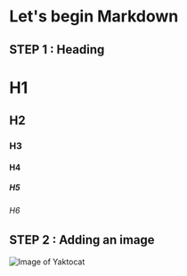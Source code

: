 # Let's begin Markdown
## STEP 1 : Heading
# H1
## H2
### H3
#### H4
##### H5
###### H6
## STEP 2 : Adding an image
![Image of Yaktocat](https://octodex.github.com/images/yaktocat.png)
